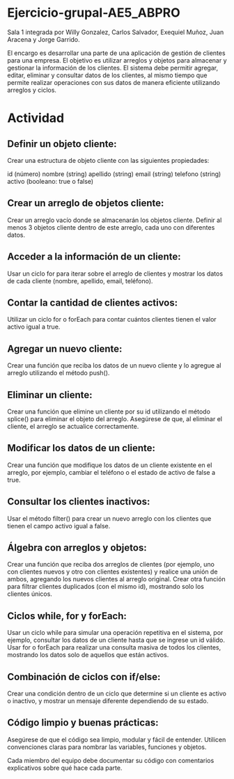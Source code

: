 # Ejercicio-grupal-AE5_ABPRO
Sala 1 integrada por Willy Gonzalez, Carlos Salvador, Exequiel Muñoz, Juan Aracena y Jorge Garrido.

El encargo es desarrollar una parte de una aplicación de gestión de clientes para una empresa. El objetivo es utilizar arreglos y objetos para almacenar y gestionar la información de los clientes. El sistema debe permitir agregar, editar, eliminar y consultar datos de los clientes, al mismo tiempo que permite realizar operaciones con sus datos de manera eficiente utilizando arreglos y ciclos.

# Actividad

## Definir un objeto cliente:
Crear una estructura de objeto cliente con las siguientes propiedades:

id (número)
nombre (string)
apellido (string)
email (string)
telefono (string)
activo (booleano: true o false)

## Crear un arreglo de objetos cliente:
Crear un arreglo vacío donde se almacenarán los objetos cliente.
Definir al menos 3 objetos cliente dentro de este arreglo, cada uno con diferentes datos.

## Acceder a la información de un cliente:
Usar un ciclo for para iterar sobre el arreglo de clientes y mostrar los datos de cada cliente (nombre, apellido, email, teléfono).

## Contar la cantidad de clientes activos:
Utilizar un ciclo for o forEach para contar cuántos clientes tienen el valor activo igual a true.

## Agregar un nuevo cliente:
Crear una función que reciba los datos de un nuevo cliente y lo agregue al arreglo utilizando el método push().

## Eliminar un cliente:
Crear una función que elimine un cliente por su id utilizando el método splice() para eliminar el objeto del arreglo.
Asegúrese de que, al eliminar el cliente, el arreglo se actualice correctamente.

## Modificar los datos de un cliente:
Crear una función que modifique los datos de un cliente existente en el arreglo, por ejemplo, cambiar el teléfono o el estado de activo de false a true.

## Consultar los clientes inactivos:
Usar el método filter() para crear un nuevo arreglo con los clientes que tienen el campo activo igual a false.

## Álgebra con arreglos y objetos:
Crear una función que reciba dos arreglos de clientes (por ejemplo, uno con clientes nuevos y otro con clientes existentes) y realice una unión de ambos, agregando los nuevos clientes al arreglo original.
Crear otra función para filtrar clientes duplicados (con el mismo id), mostrando solo los clientes únicos.

## Ciclos while, for y forEach:
Usar un ciclo while para simular una operación repetitiva en el sistema, por ejemplo, consultar los datos de un cliente hasta que se ingrese un id válido.
Usar for o forEach para realizar una consulta masiva de todos los clientes, mostrando los datos solo de aquellos que están activos.

## Combinación de ciclos con if/else:
Crear una condición dentro de un ciclo que determine si un cliente es activo o inactivo, y mostrar un mensaje diferente dependiendo de su estado.

## Código limpio y buenas prácticas:
Asegúrese de que el código sea limpio, modular y fácil de entender. Utilicen convenciones claras para nombrar las variables, funciones y objetos.

Cada miembro del equipo debe documentar su código con comentarios explicativos sobre qué hace cada parte.